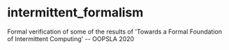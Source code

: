 # intermittent_formalism
Formal verification of some of the results of 'Towards a Formal Foundation of Intermittent Computing' -- OOPSLA 2020
